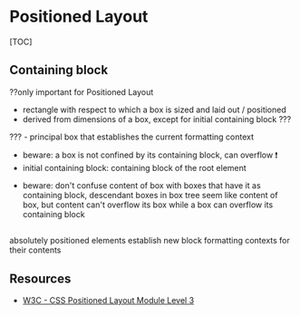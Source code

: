 # Positioned Layout

[TOC]



## Containing block

??only important for Positioned Layout

- rectangle with respect to which a box is sized and laid out / positioned
- derived from dimensions of a box, except for initial containing block ???

??? - principal box that establishes the current formatting context

- beware: a box is not confined by its containing block, can overflow ❗️
- initial containing block: containing block of the root element

<!-- ToDo: move to layout
e.g. inline box’s containing block is the content box of its closest block container ancestor;

if that block container is an in-flow block, then its containing block is formed by its parent block container;

if that grandparent block container is absolutely positioned, then its containing block is the padding edges of its closest positioned ancestor (not necessarily its parent)

and so on up to the initial containing block.


e.g. inline box’s containing block is the content box of its closest block container ancestor
absolutely positioned boxes containing block is the padding edges of its closest positioned ancestor
 -->

- beware: don't confuse content of box with boxes that have it as containing block, descendant boxes in box tree seem like content of box, but content can't overflow its box while a box can overflow its containing block



##

absolutely positioned elements establish new block formatting contexts for their contents


## Resources

- [W3C - CSS Positioned Layout Module Level 3](https://www.w3.org/TR/css-position-3/)